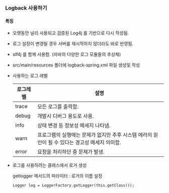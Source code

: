 ### Logback 사용하기 

#### 특징

- 오랫동안 널리 사용되고 검증된 Log4j 를 기반으로 다시 작성됨.

- 로그 설정이 변경될 경우 서버를 재시작하지 않더라도 바로 반영됨.

- slf4j 를 함께 사용함. (자바의 다양한 로그 모듈들의 추상체)

- src/main/resources 폴더에 logback-spring.xml 파일 생성및 작성

- 사용하는 로그 레벨 

  | 로그레벨 | 설명                                                         |
  | -------- | ------------------------------------------------------------ |
  | trace    | 모든 로그를 출력함.                                          |
  | debug    | 개발시 디버그 용도로 사용.                                   |
  | info     | 상태 변경 등 정보성 메세지 나타냄.                           |
  | warn     | 프로그램의 실행에는 문제가 없지만 추후 시스템 에러의 원인이 될 수 있다는 경고성 메세지 의미함. |
  | error    | 요청을 처리하던 중 문제가 발생.                              |

- 로그를 사용하려는 클래스에서 로거 생성

  getlogger 메서드의 파라미터 : 로거의 이름 설정 

  `Logger log = LoggerFactory.getLogger(this.getClass());`
